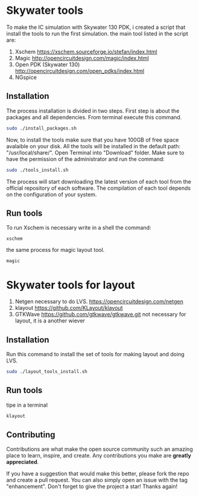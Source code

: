# Skywater tools
To make the IC simulation with Skywater 130 PDK, i created a script that install the tools to run the first simulation. 
the main tool listed in the script are:

1) Xschem https://xschem.sourceforge.io/stefan/index.html
2) Magic http://opencircuitdesign.com/magic/index.html
3) Open PDK (Skywater 130) http://opencircuitdesign.com/open_pdks/index.html
4) NGspice

## Installation
The process installation is divided in two steps.
First step is about the packages and all dependencies.
From terminal execute this command.

```sh
sudo ./install_packages.sh
```

Now, to install the tools make sure that you have 100GB of free space avalaible on your disk. All the tools will be installed in the default path: "/usr/local/share/".
Open Terminal into "Download" folder. Make sure to have the permission of the administrator and run the command:
```sh
sudo ./tools_install.sh
```

The process will start downloading the latest version of each tool from the official repository of each software.
The compilation of each tool depends on the configuration of your system.

## Run tools
To run Xschem is necessary write in a shell the command:

```
xschem
```
the same process for magic layout tool.
```
magic
```

# Skywater tools for layout
1) Netgen necessary to do LVS. https://opencircuitdesign.com/netgen
2) klayout https://github.com/KLayout/klayout
3) GTKWave https://github.com/gtkwave/gtkwave.git not necessary for layout, it is a another wiever

   
## Installation
Run this command to install the set of tools for making layout and doing LVS.

```sh
sudo ./layout_tools_install.sh
```
## Run tools
tipe in a terminal 
```sh
klayout
```

## Contributing
Contributions are what make the open source community such an amazing place to learn, inspire, and create. Any contributions you make are **greatly appreciated**.

If you have a suggestion that would make this better, please fork the repo and create a pull request. You can also simply open an issue with the tag "enhancement". Don't forget to give the project a star! Thanks again!

